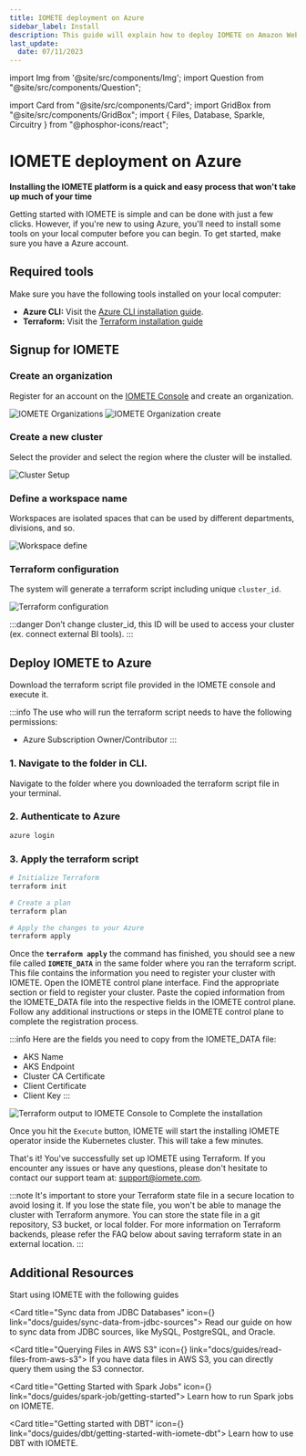 ```yaml
---
title: IOMETE deployment on Azure
sidebar_label: Install
description: This guide will explain how to deploy IOMETE on Amazon Web Services using the Azure CLI and Terraform command line tools
last_update:
  date: 07/11/2023
---
```


import Img from '@site/src/components/Img';
import Question from "@site/src/components/Question";

import Card from "@site/src/components/Card";
import GridBox from "@site/src/components/GridBox";
import { Files, Database, Sparkle, Circuitry } from "@phosphor-icons/react";

# IOMETE deployment on Azure

**Installing the IOMETE platform is a quick and easy process that won't take up much of your time**

Getting started with IOMETE is simple and can be done with just a few clicks. However, if you're new to using Azure, you'll need to install some tools on your local computer before you can begin. To get started, make sure you have a Azure account.

## Required tools

Make sure you have the following tools installed on your local computer:

- **Azure CLI:** Visit the [Azure CLI installation guide](https://docs.microsoft.com/en-us/cli/azure/install-azure-cli).
- **Terraform:** Visit the [Terraform installation guide](https://learn.hashicorp.com/tutorials/terraform/install-cli)

## Signup for IOMETE

### Create an organization

Register for an account on the [IOMETE Console](https://app.iomete.cloud) and create an organization.

<Img src="/img/guides/deployments/org-list.png" alt="IOMETE Organizations"/>

<Img src="/img/guides/deployments/org-create.png" alt="IOMETE Organization create"/>

### Create a new cluster

Select the provider and select the region where the cluster will be installed.

<Img src="/img/guides/deployments/az-setup-cluster.png" alt="Cluster Setup"/>

### Define a workspace name

Workspaces are isolated spaces that can be used by different departments, divisions, and so.

<Img src="/img/guides/deployments/define-workspace.png" alt="Workspace define"/>

### Terraform configuration

The system will generate a terraform script including unique `cluster_id`.

<Img src="/img/guides/deployments/az-terraform-conf.png" alt="Terraform configuration"/>

:::danger
Don’t change cluster_id, this ID will be used to access your cluster (ex. connect external BI tools).
:::

## Deploy IOMETE to Azure

Download the terraform script file provided in the IOMETE console and execute it.

:::info
The use who will run the terraform script needs to have the following permissions:

- Azure Subscription Owner/Contributor
  :::

### 1. Navigate to the folder in CLI.

Navigate to the folder where you downloaded the terraform script file in your terminal.

### 2. Authenticate to Azure

```bash
azure login
```

### 3. Apply the terraform script

```bash
# Initialize Terraform
terraform init

# Create a plan
terraform plan

# Apply the changes to your Azure
terraform apply
```

Once the **`terraform apply`** the command has finished, you should see a new file called **`IOMETE_DATA`** in the same folder where you ran the terraform script. This file contains the information you need to register your cluster with IOMETE.
Open the IOMETE control plane interface. Find the appropriate section or field to register your cluster. Paste the copied information from the IOMETE_DATA file into the respective fields in the IOMETE control plane. Follow any additional instructions or steps in the IOMETE control plane to complete the registration process.

:::info
Here are the fields you need to copy from the IOMETE_DATA file:

- AKS Name
- AKS Endpoint
- Cluster CA Certificate
- Client Certificate
- Client Key
  :::

<Img src="/img/guides/deployments/az-terraform-output.png" alt="Terraform output to IOMETE Console to Complete the installation"/>

Once you hit the `Execute` button, IOMETE will start the installing IOMETE operator inside the Kubernetes cluster. This will take a few minutes.

That's it! You've successfully set up IOMETE using Terraform. If you encounter any issues or have any questions, please don't hesitate to contact our support team at: [support@iomete.com](mailto:support@iomete.com).

:::note
It's important to store your Terraform state file in a secure location to avoid losing it. If you lose the state file, you won't be able to manage the cluster with Terraform anymore. You can store the state file in a git repository, S3 bucket, or local folder. For more information on Terraform backends, please refer the FAQ below about saving terraform state in an external location.
:::

## Additional Resources

Start using IOMETE with the following guides

<GridBox>

<Card title="Sync data from JDBC Databases" icon={<Database />} link="docs/guides/sync-data-from-jdbc-sources">
Read our guide on how to sync data from JDBC sources, like MySQL, PostgreSQL, and Oracle.
</Card>

<Card title="Querying Files in AWS S3" icon={<Files />} link="docs/guides/read-files-from-aws-s3">
If you have data files in AWS S3, you can directly query them using the S3 connector.
</Card>

<Card title="Getting Started with Spark Jobs" icon={<Sparkle />} link="docs/guides/spark-job/getting-started">
Learn how to run Spark jobs on IOMETE.
</Card>

<Card title="Getting started with DBT" icon={<Circuitry />} link="docs/guides/dbt/getting-started-with-iomete-dbt">
Learn how to use DBT with IOMETE.
</Card>

</GridBox>
